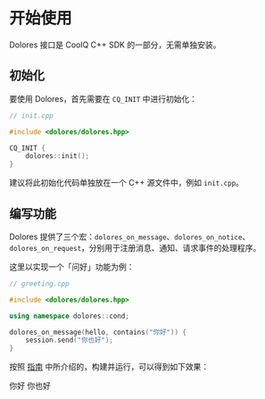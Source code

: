 # 开始使用

Dolores 接口是 CoolQ C++ SDK 的一部分，无需单独安装。

## 初始化

要使用 Dolores，首先需要在 `CQ_INIT` 中进行初始化：

```cpp
// init.cpp

#include <dolores/dolores.hpp>

CQ_INIT {
    dolores::init();
}
```

建议将此初始化代码单独放在一个 C++ 源文件中，例如 `init.cpp`。

## 编写功能

Dolores 提供了三个宏：`dolores_on_message`、`dolores_on_notice`、`dolores_on_request`，分别用于注册消息、通知、请求事件的处理程序。

这里以实现一个「问好」功能为例：

```cpp
// greeting.cpp

#include <dolores/dolores.hpp>

using namespace dolores::cond;

dolores_on_message(hello, contains("你好")) {
    session.send("你也好");
}
```

按照 [指南](/guide/) 中所介绍的，构建并运行，可以得到如下效果：

<panel-view title="聊天记录">
<chat-message nickname="Alice" color="#1565c0">你好</chat-message>
<chat-message nickname="Bot" avatar="/bot-avatar.png">你也好</chat-message>
</panel-view>
